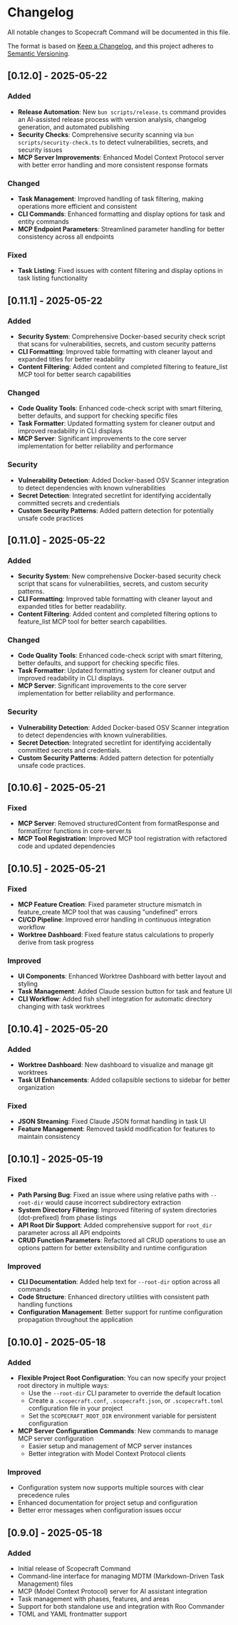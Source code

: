 # Changelog

All notable changes to Scopecraft Command will be documented in this file.

The format is based on [Keep a Changelog](https://keepachangelog.com/en/1.0.0/),
and this project adheres to [Semantic Versioning](https://semver.org/spec/v2.0.0.html).

## [0.12.0] - 2025-05-22

### Added
- **Release Automation**: New `bun scripts/release.ts` command provides an AI-assisted release process with version analysis, changelog generation, and automated publishing
- **Security Checks**: Comprehensive security scanning via `bun scripts/security-check.ts` to detect vulnerabilities, secrets, and security issues
- **MCP Server Improvements**: Enhanced Model Context Protocol server with better error handling and more consistent response formats

### Changed
- **Task Management**: Improved handling of task filtering, making operations more efficient and consistent
- **CLI Commands**: Enhanced formatting and display options for task and entity commands
- **MCP Endpoint Parameters**: Streamlined parameter handling for better consistency across all endpoints

### Fixed
- **Task Listing**: Fixed issues with content filtering and display options in task listing functionality


## [0.11.1] - 2025-05-22

### Added
- **Security System**: Comprehensive Docker-based security check script that scans for vulnerabilities, secrets, and custom security patterns
- **CLI Formatting**: Improved table formatting with cleaner layout and expanded titles for better readability
- **Content Filtering**: Added content and completed filtering to feature_list MCP tool for better search capabilities

### Changed
- **Code Quality Tools**: Enhanced code-check script with smart filtering, better defaults, and support for checking specific files
- **Task Formatter**: Updated formatting system for cleaner output and improved readability in CLI displays
- **MCP Server**: Significant improvements to the core server implementation for better reliability and performance

### Security
- **Vulnerability Detection**: Added Docker-based OSV Scanner integration to detect dependencies with known vulnerabilities
- **Secret Detection**: Integrated secretlint for identifying accidentally committed secrets and credentials
- **Custom Security Patterns**: Added pattern detection for potentially unsafe code practices


## [0.11.0] - 2025-05-22

### Added
- **Security System**: New comprehensive Docker-based security check script that scans for vulnerabilities, secrets, and custom security patterns.
- **CLI Formatting**: Improved table formatting with cleaner layout and expanded titles for better readability.
- **Content Filtering**: Added content and completed filtering options to feature_list MCP tool for better search capabilities.

### Changed
- **Code Quality Tools**: Enhanced code-check script with smart filtering, better defaults, and support for checking specific files.
- **Task Formatter**: Updated formatting system for cleaner output and improved readability in CLI displays.
- **MCP Server**: Significant improvements to the core server implementation for better reliability and performance.

### Security
- **Vulnerability Detection**: Added Docker-based OSV Scanner integration to detect dependencies with known vulnerabilities.
- **Secret Detection**: Integrated secretlint for identifying accidentally committed secrets and credentials.
- **Custom Security Patterns**: Added pattern detection for potentially unsafe code practices.


## [0.10.6] - 2025-05-21

### Fixed
- **MCP Server**: Removed structuredContent from formatResponse and formatError functions in core-server.ts
- **MCP Tool Registration**: Improved MCP tool registration with refactored code and updated dependencies

## [0.10.5] - 2025-05-21

### Fixed
- **MCP Feature Creation**: Fixed parameter structure mismatch in feature_create MCP tool that was causing "undefined" errors
- **CI/CD Pipeline**: Improved error handling in continuous integration workflow
- **Worktree Dashboard**: Fixed feature status calculations to properly derive from task progress

### Improved
- **UI Components**: Enhanced Worktree Dashboard with better layout and styling
- **Task Management**: Added Claude session button for task and feature UI
- **CLI Workflow**: Added fish shell integration for automatic directory changing with task worktrees

## [0.10.4] - 2025-05-20

### Added
- **Worktree Dashboard**: New dashboard to visualize and manage git worktrees
- **Task UI Enhancements**: Added collapsible sections to sidebar for better organization

### Fixed
- **JSON Streaming**: Fixed Claude JSON format handling in task UI
- **Feature Management**: Removed taskId modification for features to maintain consistency

## [0.10.1] - 2025-05-19

### Fixed
- **Path Parsing Bug**: Fixed an issue where using relative paths with `--root-dir` would cause incorrect subdirectory extraction
- **System Directory Filtering**: Improved filtering of system directories (dot-prefixed) from phase listings
- **API Root Dir Support**: Added comprehensive support for `root_dir` parameter across all API endpoints
- **CRUD Function Parameters**: Refactored all CRUD operations to use an options pattern for better extensibility and runtime configuration

### Improved
- **CLI Documentation**: Added help text for `--root-dir` option across all commands
- **Code Structure**: Enhanced directory utilities with consistent path handling functions
- **Configuration Management**: Better support for runtime configuration propagation throughout the application

## [0.10.0] - 2025-05-18

### Added
- **Flexible Project Root Configuration**: You can now specify your project root directory in multiple ways:
  - Use the `--root-dir` CLI parameter to override the default location
  - Create a `.scopecraft.conf`, `.scopecraft.json`, or `.scopecraft.toml` configuration file in your project
  - Set the `SCOPECRAFT_ROOT_DIR` environment variable for persistent configuration
- **MCP Server Configuration Commands**: New commands to manage MCP server configuration
  - Easier setup and management of MCP server instances
  - Better integration with Model Context Protocol clients

### Improved
- Configuration system now supports multiple sources with clear precedence rules
- Enhanced documentation for project setup and configuration
- Better error messages when configuration issues occur

## [0.9.0] - 2025-05-18

### Added
- Initial release of Scopecraft Command
- Command-line interface for managing MDTM (Markdown-Driven Task Management) files
- MCP (Model Context Protocol) server for AI assistant integration
- Task management with phases, features, and areas
- Support for both standalone use and integration with Roo Commander
- TOML and YAML frontmatter support
